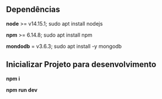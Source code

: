 
## Dependências

**node** >= v14.15.1;
    sudo apt install nodejs

**npm** >= 6.14.8;
    sudo apt install npm

**mondodb** = v3.6.3;
    sudo apt install -y mongodb

## Inicializar Projeto para desenvolvimento
**npm i**

**npm run dev**